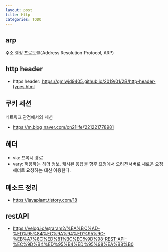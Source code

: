 ```yaml
---
layout: post
title: Http
categories: TODO
---
```



##  arp
주소 결정 프로토콜(Address Resolution Protocol, ARP)


## http header
- https header: https://gmlwjd9405.github.io/2019/01/28/http-header-types.html



## 쿠키 세션
네트워크 관점에서의 세션
- https://m.blog.naver.com/on21life/221221778981

## 헤더
- via: 프록시 경로
- vary: 허용하는 헤더 정보. 캐시된 응답을 향후 요청에서 오리진서버로 새로운 요청헤더로 요청하는 대신 아용한다.

## 메소드 정리
- https://javaplant.tistory.com/18

## restAPI

- https://velog.io/@raram2/%EA%BC%AD-%ED%95%84%EC%9A%94%ED%95%9C-%EB%A7%8C%ED%81%BC%EC%9D%98-REST-API-%EC%9D%B4%ED%95%B4%ED%95%98%EA%B8%B0
